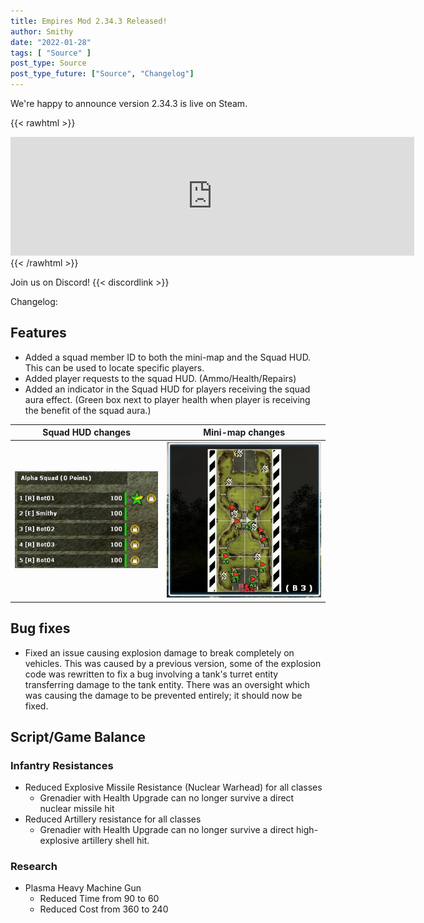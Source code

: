 ```yaml
---
title: Empires Mod 2.34.3 Released!
author: Smithy
date: "2022-01-28"
tags: [ "Source" ]
post_type: Source
post_type_future: ["Source", "Changelog"]
---
```



We're happy to announce version 2.34.3 is live on Steam.

{{< rawhtml >}}
<iframe src="https://store.steampowered.com/widget/17740/" frameborder="0" width="646" height="190"></iframe>
{{< /rawhtml >}}

Join us on Discord! {{< discordlink >}}

Changelog:

## Features

- Added a squad member ID to both the mini-map and the Squad HUD. This can be used to locate specific players.
- Added player requests to the squad HUD. (Ammo/Health/Repairs)
- Added an indicator in the Squad HUD for players receiving the squad aura effect. (Green box next to player health when player is receiving the benefit of the squad aura.)

| Squad HUD changes | Mini-map changes |
|---|---|
| ![alt_text](SquadMenuChanges_2022-01-28.png "Added player request icons (Ammo/Health/Repairs) and an indicator for players currently receiving the squad aura effect.") | ![alt_text](MinimapSquadIDExample.png "The minimap now shows an ID for each player in your squad, this can be used identify where each player is on the map.") |


## Bug fixes

- Fixed an issue causing explosion damage to break completely on vehicles. This was caused by a previous version, some of the explosion code was rewritten to fix a bug involving a tank's turret entity transferring damage to the tank entity. There was an oversight which was causing the damage to be prevented entirely; it should now be fixed.


## Script/Game Balance

### Infantry Resistances

- Reduced Explosive Missile Resistance (Nuclear Warhead) for all classes
	- Grenadier with Health Upgrade can no longer survive a direct nuclear missile hit
- Reduced Artillery resistance for all classes
	- Grenadier with Health Upgrade can no longer survive a direct high-explosive artillery shell hit.
	
### Research
- Plasma Heavy Machine Gun
	- Reduced Time from 90 to 60
	- Reduced Cost from 360 to 240